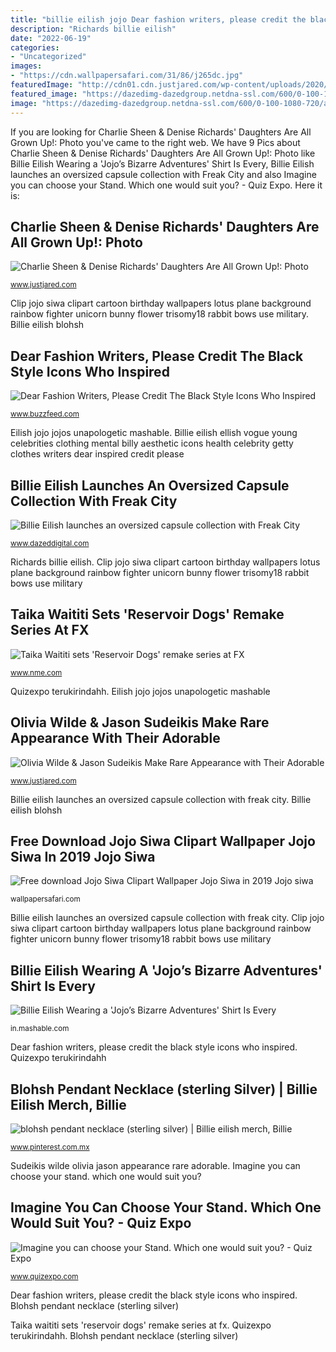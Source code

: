 ```yaml
---
title: "billie eilish jojo Dear fashion writers, please credit the black style icons who inspired"
description: "Richards billie eilish"
date: "2022-06-19"
categories:
- "Uncategorized"
images:
- "https://cdn.wallpapersafari.com/31/86/j265dc.jpg"
featuredImage: "http://cdn01.cdn.justjared.com/wp-content/uploads/2020/02/wilde-kids/olivia-wilde-jason-sudeikis-rare-appearance-with-kids-03.jpg"
featured_image: "https://dazedimg-dazedgroup.netdna-ssl.com/600/0-100-1080-720/azure/dazed-prod/1270/2/1272289.jpg"
image: "https://dazedimg-dazedgroup.netdna-ssl.com/600/0-100-1080-720/azure/dazed-prod/1270/2/1272289.jpg"
---
```


If you are looking for Charlie Sheen &amp; Denise Richards&#039; Daughters Are All Grown Up!: Photo you've came to the right web. We have 9 Pics about Charlie Sheen &amp; Denise Richards&#039; Daughters Are All Grown Up!: Photo like Billie Eilish Wearing a &#039;Jojo’s Bizarre Adventures&#039; Shirt Is Every, Billie Eilish launches an oversized capsule collection with Freak City and also Imagine you can choose your Stand. Which one would suit you? - Quiz Expo. Here it is:

## Charlie Sheen &amp; Denise Richards&#039; Daughters Are All Grown Up!: Photo

![Charlie Sheen &amp; Denise Richards&#039; Daughters Are All Grown Up!: Photo](http://cdn01.cdn.justjared.com/wp-content/uploads/2019/07/charlie-billie/charlie-sheen-with-daughters-at-billie-eilish-concert-06.jpg "Billie eilish freak")

<small>www.justjared.com</small>

Clip jojo siwa clipart cartoon birthday wallpapers lotus plane background rainbow fighter unicorn bunny flower trisomy18 rabbit bows use military. Billie eilish blohsh

## Dear Fashion Writers, Please Credit The Black Style Icons Who Inspired

![Dear Fashion Writers, Please Credit The Black Style Icons Who Inspired](https://img.buzzfeed.com/buzzfeed-static/static/2019-07/11/21/asset/e7676a00ca25/sub-buzz-4759-1562882344-1.jpg?downsize=700:*&amp;output-quality=auto&amp;output-format=auto&amp;output-quality=auto&amp;output-format=auto&amp;downsize=360:* "Free download jojo siwa clipart wallpaper jojo siwa in 2019 jojo siwa")

<small>www.buzzfeed.com</small>

Eilish jojo jojos unapologetic mashable. Billie eilish ellish vogue young celebrities clothing mental billy aesthetic icons health celebrity getty clothes writers dear inspired credit please

## Billie Eilish Launches An Oversized Capsule Collection With Freak City

![Billie Eilish launches an oversized capsule collection with Freak City](https://dazedimg-dazedgroup.netdna-ssl.com/600/0-100-1080-720/azure/dazed-prod/1270/2/1272289.jpg "Free download jojo siwa clipart wallpaper jojo siwa in 2019 jojo siwa")

<small>www.dazeddigital.com</small>

Richards billie eilish. Clip jojo siwa clipart cartoon birthday wallpapers lotus plane background rainbow fighter unicorn bunny flower trisomy18 rabbit bows use military

## Taika Waititi Sets &#039;Reservoir Dogs&#039; Remake Series At FX

![Taika Waititi sets &#039;Reservoir Dogs&#039; remake series at FX](https://www.nme.com/wp-content/uploads/2020/12/reservoir-dogs-fx.jpg "Charlie sheen &amp; denise richards&#039; daughters are all grown up!: photo")

<small>www.nme.com</small>

Quizexpo terukirindahh. Eilish jojo jojos unapologetic mashable

## Olivia Wilde &amp; Jason Sudeikis Make Rare Appearance With Their Adorable

![Olivia Wilde &amp; Jason Sudeikis Make Rare Appearance with Their Adorable](http://cdn01.cdn.justjared.com/wp-content/uploads/2020/02/wilde-kids/olivia-wilde-jason-sudeikis-rare-appearance-with-kids-03.jpg "Clip jojo siwa clipart cartoon birthday wallpapers lotus plane background rainbow fighter unicorn bunny flower trisomy18 rabbit bows use military")

<small>www.justjared.com</small>

Billie eilish launches an oversized capsule collection with freak city. Billie eilish blohsh

## Free Download Jojo Siwa Clipart Wallpaper Jojo Siwa In 2019 Jojo Siwa

![Free download Jojo Siwa Clipart Wallpaper Jojo Siwa in 2019 Jojo siwa](https://cdn.wallpapersafari.com/31/86/j265dc.jpg "Quizexpo terukirindahh")

<small>wallpapersafari.com</small>

Billie eilish launches an oversized capsule collection with freak city. Clip jojo siwa clipart cartoon birthday wallpapers lotus plane background rainbow fighter unicorn bunny flower trisomy18 rabbit bows use military

## Billie Eilish Wearing A &#039;Jojo’s Bizarre Adventures&#039; Shirt Is Every

![Billie Eilish Wearing a &#039;Jojo’s Bizarre Adventures&#039; Shirt Is Every](https://sm.mashable.com/mashable_in/seo/8/8532/8532_17cn.jpg "Taika waititi sets &#039;reservoir dogs&#039; remake series at fx")

<small>in.mashable.com</small>

Dear fashion writers, please credit the black style icons who inspired. Quizexpo terukirindahh

## Blohsh Pendant Necklace (sterling Silver) | Billie Eilish Merch, Billie

![blohsh pendant necklace (sterling silver) | Billie eilish merch, Billie](https://i.pinimg.com/736x/ce/17/88/ce17889a04af7b6a5ac40d7025477e1f.jpg "Taika waititi sets &#039;reservoir dogs&#039; remake series at fx")

<small>www.pinterest.com.mx</small>

Sudeikis wilde olivia jason appearance rare adorable. Imagine you can choose your stand. which one would suit you?

## Imagine You Can Choose Your Stand. Which One Would Suit You? - Quiz Expo

![Imagine you can choose your Stand. Which one would suit you? - Quiz Expo](https://www.quizexpo.com/wp-content/uploads/2021/03/877916622367fb8e84308c26f01a36cc-850x491.jpg "Quizexpo terukirindahh")

<small>www.quizexpo.com</small>

Dear fashion writers, please credit the black style icons who inspired. Blohsh pendant necklace (sterling silver)

Taika waititi sets &#039;reservoir dogs&#039; remake series at fx. Quizexpo terukirindahh. Blohsh pendant necklace (sterling silver)
